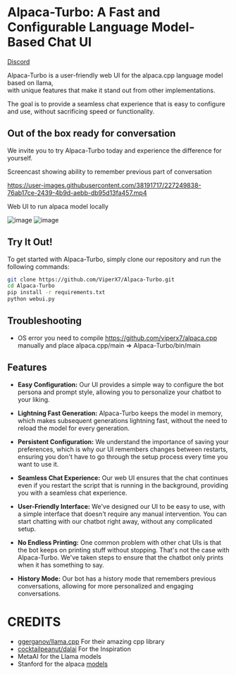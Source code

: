 # Alpaca-Turbo: A Fast and Configurable Language Model-Based Chat UI

[Discord](./https://discord.gg/FEc4sn7U)

Alpaca-Turbo is a user-friendly web UI for the alpaca.cpp language model based on llama,  
with unique features that make it stand out from other implementations.

The goal is to provide a seamless chat experience that is easy to configure and use, without sacrificing speed or functionality.

## Out of the box ready for conversation

We invite you to try Alpaca-Turbo today and experience the difference for yourself.

Screencast showing ability to remember previous part of conversation  

https://user-images.githubusercontent.com/38191717/227249838-76ab17ce-2439-4b9d-aebb-db95d13fa457.mp4

Web UI to run alpaca model locally

![image](https://user-images.githubusercontent.com/38191717/227250115-165240e7-1e71-4f7b-afe4-ec0691a68466.png)
![image](https://user-images.githubusercontent.com/38191717/227250289-6f4c0697-4367-4bce-a9a1-94e47433717a.png)



## Try It Out!

To get started with Alpaca-Turbo, simply clone our repository and run the following commands:

```bash
git clone https://github.com/ViperX7/Alpaca-Turbo.git
cd Alpaca-Turbo
pip install -r requirements.txt
python webui.py
```
## Troubleshooting 
- OS error
  you need to compile https://github.com/viperx7/alpaca.cpp
  manually and place alpaca.cpp/main => Alpaca-Turbo/bin/main



## Features

- **Easy Configuration:** Our UI provides a simple way to configure the bot persona and prompt style, allowing you to personalize your chatbot to your liking.




- **Lightning Fast Generation:** Alpaca-Turbo keeps the model in memory, which makes subsequent generations lightning fast, without the need to reload the model for every generation.
- **Persistent Configuration:** We understand the importance of saving your preferences, which is why our UI remembers changes between restarts, ensuring you don't have to go through the setup process every time you want to use it.
- **Seamless Chat Experience:** Our web UI ensures that the chat continues even if you restart the script that is running in the background, providing you with a seamless chat experience.
- **User-Friendly Interface:** We've designed our UI to be easy to use, with a simple interface that doesn't require any manual intervention. You can start chatting with our chatbot right away, without any complicated setup.
- **No Endless Printing:** One common problem with other chat UIs is that the bot keeps on printing stuff without stopping. That's not the case with Alpaca-Turbo. We've taken steps to ensure that the chatbot only prints when it has something to say.
- **History Mode:** Our bot has a history mode that remembers previous conversations, allowing for more personalized and engaging conversations.


# CREDITS

- [ggerganov/llama.cpp](https//github.com/ggerganov/llama.cpp) For their amazing cpp library
- [cocktailpeanut/dalai](https://github.com/cocktailpeanut/dalai) For the Inspiration
- MetaAI for the Llama models
- Stanford for the alpaca [models](https://github.com/tatsu-lab/stanford_alpaca) 






